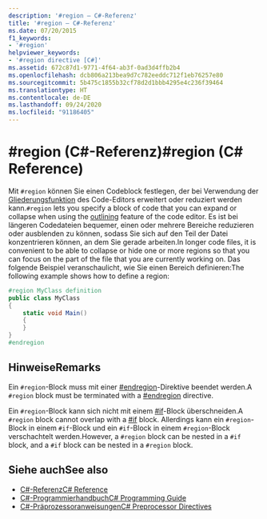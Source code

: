 ```yaml
---
description: '#region – C#-Referenz'
title: '#region – C#-Referenz'
ms.date: 07/20/2015
f1_keywords:
- '#region'
helpviewer_keywords:
- '#region directive [C#]'
ms.assetid: 672c87d1-9771-4f64-ab3f-0ad3d4ffb2b4
ms.openlocfilehash: dcb806a213bea9d7c782eeddc712f1eb76257e80
ms.sourcegitcommit: 5b475c1855b32cf78d2d1bbb4295e4c236f39464
ms.translationtype: HT
ms.contentlocale: de-DE
ms.lasthandoff: 09/24/2020
ms.locfileid: "91186405"
---
```

# <a name="region-c-reference"></a><span data-ttu-id="71c24-103">#region (C#-Referenz)</span><span class="sxs-lookup"><span data-stu-id="71c24-103">#region (C# Reference)</span></span>

<span data-ttu-id="71c24-104">Mit `#region` können Sie einen Codeblock festlegen, der bei Verwendung der [Gliederungsfunktion](/visualstudio/ide/outlining) des Code-Editors erweitert oder reduziert werden kann.</span><span class="sxs-lookup"><span data-stu-id="71c24-104">`#region` lets you specify a block of code that you can expand or collapse when using the [outlining](/visualstudio/ide/outlining) feature of the code editor.</span></span> <span data-ttu-id="71c24-105">Es ist bei längeren Codedateien bequemer, einen oder mehrere Bereiche reduzieren oder ausblenden zu können, sodass Sie sich auf den Teil der Datei konzentrieren können, an dem Sie gerade arbeiten.</span><span class="sxs-lookup"><span data-stu-id="71c24-105">In longer code files, it is convenient to be able to collapse or hide one or more regions so that you can focus on the part of the file that you are currently working on.</span></span> <span data-ttu-id="71c24-106">Das folgende Beispiel veranschaulicht, wie Sie einen Bereich definieren:</span><span class="sxs-lookup"><span data-stu-id="71c24-106">The following example shows how to define a region:</span></span>  
  
```csharp
#region MyClass definition  
public class MyClass
{  
    static void Main()
    {  
    }  
}  
#endregion  
```  
  
## <a name="remarks"></a><span data-ttu-id="71c24-107">Hinweise</span><span class="sxs-lookup"><span data-stu-id="71c24-107">Remarks</span></span>  

 <span data-ttu-id="71c24-108">Ein `#region`-Block muss mit einer [#endregion](./preprocessor-endregion.md)-Direktive beendet werden.</span><span class="sxs-lookup"><span data-stu-id="71c24-108">A `#region` block must be terminated with a [#endregion](./preprocessor-endregion.md) directive.</span></span>  
  
 <span data-ttu-id="71c24-109">Ein `#region`-Block kann sich nicht mit einem [#if](./preprocessor-if.md)-Block überschneiden.</span><span class="sxs-lookup"><span data-stu-id="71c24-109">A `#region` block cannot overlap with a [#if](./preprocessor-if.md) block.</span></span> <span data-ttu-id="71c24-110">Allerdings kann ein `#region`-Block in einem `#if`-Block und ein `#if`-Block in einem `#region`-Block verschachtelt werden.</span><span class="sxs-lookup"><span data-stu-id="71c24-110">However, a `#region` block can be nested in a `#if` block, and a `#if` block can be nested in a `#region` block.</span></span>  
  
## <a name="see-also"></a><span data-ttu-id="71c24-111">Siehe auch</span><span class="sxs-lookup"><span data-stu-id="71c24-111">See also</span></span>

- [<span data-ttu-id="71c24-112">C#-Referenz</span><span class="sxs-lookup"><span data-stu-id="71c24-112">C# Reference</span></span>](../index.md)
- [<span data-ttu-id="71c24-113">C#-Programmierhandbuch</span><span class="sxs-lookup"><span data-stu-id="71c24-113">C# Programming Guide</span></span>](../../programming-guide/index.md)
- [<span data-ttu-id="71c24-114">C#-Präprozessoranweisungen</span><span class="sxs-lookup"><span data-stu-id="71c24-114">C# Preprocessor Directives</span></span>](./index.md)
